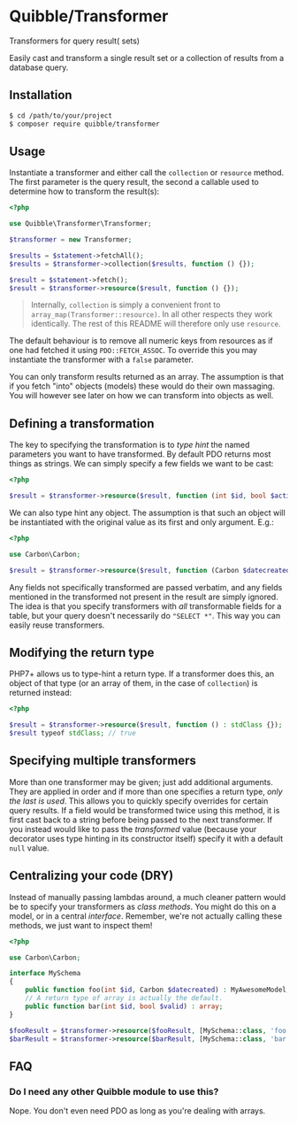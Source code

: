 # Quibble/Transformer
Transformers for query result( sets)

Easily cast and transform a single result set or a collection of results from a
database query.

## Installation

```sh
$ cd /path/to/your/project
$ composer require quibble/transformer

```

## Usage
Instantiate a transformer and either call the `collection` or `resource` method.
The first parameter is the query result, the second a callable used to determine
how to transform the result(s):

```php
<?php

use Quibble\Transformer\Transformer;

$transformer = new Transformer;

$results = $statement->fetchAll();
$results = $transformer->collection($results, function () {});

$result = $statement->fetch();
$result = $transformer->resource($result, function () {});

```

> Internally, `collection` is simply a convenient front to
> `array_map(Transformer::resource)`. In all other respects they work
> identically. The rest of this README will therefore only use `resource`.

The default behaviour is to remove all numeric keys from resources as if one had
fetched it using `PDO::FETCH_ASSOC`. To override this you may instantiate the
transformer with a `false` parameter.

You can only transform results returned as an array. The assumption is that if
you fetch "into" objects (models) these would do their own massaging. You will
however see later on how we can transform into objects as well.

## Defining a transformation
The key to specifying the transformation is to _type hint_ the named parameters
you want to have transformed. By default PDO returns most things as strings. We
can simply specify a few fields we want to be cast:

```php
<?php

$result = $transformer->resource($result, function (int $id, bool $active) {});

```

We can also type hint any object. The assumption is that such an object will be
instantiated with the original value as its first and only argument. E.g.:

```php
<?php

use Carbon\Carbon;

$result = $transformer->resource($result, function (Carbon $datecreated) {});

```

Any fields not specifically transformed are passed verbatim, and any fields
mentioned in the transformed not present in the result are simply ignored. The
idea is that you specify transformers with _all_ transformable fields for a
table, but your query doesn't necessarily do `"SELECT *"`. This way you can
easily reuse transformers.

## Modifying the return type
PHP7+ allows us to type-hint a return type. If a transformer does this, an
object of that type (or an array of them, in the case of `collection`) is
returned instead:

```php
<?php

$result = $transformer->resource($result, function () : stdClass {});
$result typeof stdClass; // true

```

## Specifying multiple transformers
More than one transformer may be given; just add additional arguments. They are
applied in order and if more than one specifies a return type, _only the last is
used_. This allows you to quickly specify overrides for certain query results.
If a field would be transformed twice using this method, it is first cast back
to a string before being passed to the next transformer. If you instead would
like to pass the _transformed_ value (because your decorator uses type hinting
in its constructor itself) specify it with a default `null` value.

## Centralizing your code (DRY)
Instead of manually passing lambdas around, a much cleaner pattern would be to
specify your transformers as _class methods_. You might do this on a model, or
in a central _interface_. Remember, we're not actually calling these methods, we
just want to inspect them!

```php
<?php

use Carbon\Carbon;

interface MySchema
{
    public function foo(int $id, Carbon $datecreated) : MyAwesomeModel;
    // A return type of array is actually the default.
    public function bar(int $id, bool $valid) : array;
}

$fooResult = $transformer->resource($fooResult, [MySchema::class, 'foo']);
$barResult = $transformer->resource($barResult, [MySchema::class, 'bar']);

```

## FAQ

### Do I need any other Quibble module to use this?
Nope. You don't even need PDO as long as you're dealing with arrays.

